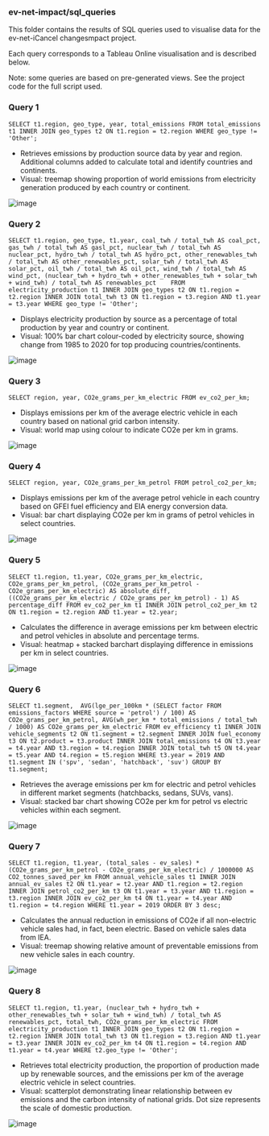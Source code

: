 ### ev-net-impact/sql_queries

This folder contains the results of SQL queries used to visualise data for the ev-net-iCancel changesmpact project.

Each query corresponds to a Tableau Online visualisation and is described below.

Note: some queries are based on pre-generated views. See the project code for the full script used.

### Query 1
`SELECT t1.region, geo_type, year, total_emissions
FROM total_emissions t1
INNER JOIN geo_types t2 ON t1.region = t2.region
WHERE geo_type != 'Other';`

* Retrieves emissions by production source data by year and region. Additional columns added to calculate total and identify countries and continents.
* Visual: treemap showing proportion of world emissions from electricity generation produced by each country or continent.

![image](https://user-images.githubusercontent.com/95948405/153863631-118ef6f7-b759-4c6b-9d24-bb9785d3caaf.png)

### Query 2
`SELECT t1.region, geo_type, t1.year,
    coal_twh / total_twh AS coal_pct,
    gas_twh / total_twh AS gasl_pct,
    nuclear_twh / total_twh AS nuclear_pct,
    hydro_twh / total_twh AS hydro_pct,
    other_renewables_twh / total_twh AS other_renewables_pct,
    solar_twh / total_twh AS solar_pct,
    oil_twh / total_twh AS oil_pct,
    wind_twh / total_twh AS wind_pct,
    (nuclear_twh + hydro_twh + other_renewables_twh + solar_twh + wind_twh) / total_twh AS renewables_pct   
FROM electricity_production t1
INNER JOIN geo_types t2 ON t1.region = t2.region
INNER JOIN total_twh t3 ON t1.region = t3.region AND t1.year = t3.year
WHERE geo_type != 'Other';`

* Displays electricity production by source as a percentage of total production by year and country or continent.
* Visual: 100% bar chart colour-coded by electricity source, showing change from 1985 to 2020 for top producing countries/continents.

![image](https://user-images.githubusercontent.com/95948405/153857976-c776f07a-612d-4b6a-bbe6-443447b31e30.png)

### Query 3
`SELECT region, year, CO2e_grams_per_km_electric
FROM ev_co2_per_km;`

* Displays emissions per km of the average electric vehicle in each country based on national grid carbon intensity.
* Visual: world map using colour to indicate CO2e per km in grams.

![image](https://user-images.githubusercontent.com/95948405/153861144-fbd0c549-f9b8-4a78-a217-b9ee0f8c10ac.png)

### Query 4
`SELECT region, year, CO2e_grams_per_km_petrol
FROM petrol_co2_per_km;`

* Displays emissions per km of the average petrol vehicle in each country based on GFEI fuel efficiency and EIA energy conversion data.
* Visual: bar chart displaying CO2e per km in grams of petrol vehicles in select countries.

![image](https://user-images.githubusercontent.com/95948405/153863062-9403cb11-b560-4c34-b3f9-2dde45fe2b8c.png)

### Query 5
`SELECT t1.region, t1.year, CO2e_grams_per_km_electric, CO2e_grams_per_km_petrol,
    (CO2e_grams_per_km_petrol - CO2e_grams_per_km_electric) AS absolute_diff,
    ((CO2e_grams_per_km_electric / CO2e_grams_per_km_petrol) - 1) AS percentage_diff
FROM ev_co2_per_km t1
INNER JOIN petrol_co2_per_km t2 ON t1.region = t2.region AND t1.year = t2.year;`

* Calculates the difference in average emissions per km between electric and petrol vehicles in absolute and percentage terms.
* Visual: heatmap + stacked barchart displaying difference in emissions per km in select countries.

![image](https://user-images.githubusercontent.com/95948405/153863433-77174836-e663-413b-8652-0450da5038a7.png)

### Query 6
`SELECT t1.segment, 
    AVG(lge_per_100km * (SELECT factor FROM emissions_factors WHERE source = 'petrol') / 100) AS CO2e_grams_per_km_petrol,
    AVG(wh_per_km * total_emissions / total_twh / 1000) AS CO2e_grams_per_km_electric
FROM ev_efficiency t1
INNER JOIN vehicle_segments t2 ON t1.segment = t2.segment
INNER JOIN fuel_economy t3 ON t2.product = t3.product
INNER JOIN total_emissions t4 ON t3.year = t4.year AND t3.region = t4.region
INNER JOIN total_twh t5 ON t4.year = t5.year AND t4.region = t5.region
WHERE t3.year = 2019 AND t1.segment IN ('spv', 'sedan', 'hatchback', 'suv')
GROUP BY t1.segment;`

* Retrieves the average emissions per km for electric and petrol vehicles in different market segments (hatchbacks, sedans, SUVs, vans).
* Visual: stacked bar chart showing CO2e per km for petrol vs electric vehicles within each segment.

![image](https://user-images.githubusercontent.com/95948405/153863272-c34757b2-c70f-4235-bc47-78e285b166fb.png)

### Query 7
`SELECT t1.region, t1.year,
    (total_sales - ev_sales)
    * (CO2e_grams_per_km_petrol - CO2e_grams_per_km_electric)
    / 1000000 AS CO2_tonnes_saved_per_km
FROM annual_vehicle_sales t1
INNER JOIN annual_ev_sales t2 ON t1.year = t2.year AND t1.region = t2.region
INNER JOIN petrol_co2_per_km t3 ON t1.year = t3.year AND t1.region = t3.region
INNER JOIN ev_co2_per_km t4 ON t1.year = t4.year AND t1.region = t4.region
WHERE t1.year = 2019
ORDER BY 3 desc;`

* Calculates the annual reduction in emissions of CO2e if all non-electric vehicle sales had, in fact, been electric. Based on vehicle sales data from IEA.
* Visual: treemap showing relative amount of preventable emissions from new vehicle sales in each country.

![image](https://user-images.githubusercontent.com/95948405/153863517-fce452d4-11da-4c49-8058-cfa763736fea.png)

### Query 8
`SELECT t1.region, t1.year,
    (nuclear_twh + hydro_twh + other_renewables_twh + solar_twh + wind_twh) / total_twh AS renewables_pct,
    total_twh,
    CO2e_grams_per_km_electric
FROM electricity_production t1
INNER JOIN geo_types t2 ON t1.region = t2.region
INNER JOIN total_twh t3 ON t1.region = t3.region AND t1.year = t3.year
INNER JOIN ev_co2_per_km t4 ON t1.region = t4.region AND t1.year = t4.year
WHERE t2.geo_type != 'Other';`

* Retrieves total electricity production, the proportion of production made up by renewable sources, and the emissions per km of the average electric vehicle in select countries.
* Visual: scatterplot demonstrating linear relationship between ev emissions and the carbon intensity of national grids. Dot size represents the scale of domestic production.

![image](https://user-images.githubusercontent.com/95948405/153864166-f168aa45-ef11-4027-aef6-c6c10fe57356.png)
